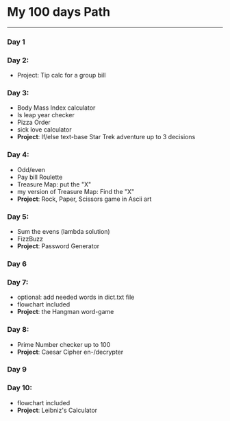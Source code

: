 # My 100 days Path

- ---

### Day 1
### Day 2:
- Project: Tip calc for a group bill
### Day 3:
- Body Mass Index calculator
- Is leap year checker
- Pizza Order
- sick love calculator
- **Project**: If/else text-base Star Trek adventure up to 3 decisions
### Day 4:
- Odd/even
- Pay bill Roulette
- Treasure Map: put the "X"
- my version of Treasure Map: Find the "X"
- **Project**: Rock, Paper, Scissors game in Ascii art
### Day 5:
- Sum the evens (lambda solution)
- FizzBuzz
- **Project**: Password Generator
### Day 6
### Day 7:
- optional: add needed words in dict.txt file
- flowchart included
- **Project**: the Hangman word-game
### Day 8:
- Prime Number checker up to 100
- **Project**: Caesar Cipher en-/decrypter
### Day 9
### Day 10:
- flowchart included
- **Project**: Leibniz's Calculator


